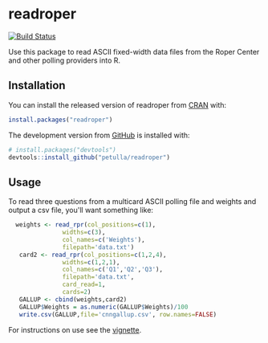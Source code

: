 
<!-- README.md is generated from README.Rmd. Please edit that file -->
readroper
=========

[![Build Status](https://travis-ci.org/petulla/readroper.svg?branch=master)](https://travis-ci.org/petulla/readroper)

Use this package to read ASCII fixed-width data files from the Roper Center and other polling providers into R.

Installation
------------

You can install the released version of readroper from [CRAN](https://CRAN.R-project.org) with:

``` r
install.packages("readroper")
```

The development version from [GitHub](https://github.com/) is installed with:

``` r
# install.packages("devtools")
devtools::install_github("petulla/readroper")
```

Usage
-----

To read three questions from a multicard ASCII polling file and weights and output a csv file, you'll want something like:

``` r
  weights <- read_rpr(col_positions=c(1),
               widths=c(3),
               col_names=c('Weights'),
               filepath='data.txt')
   card2 <- read_rpr(col_positions=c(1,2,4), 
               widths=c(1,2,1), 
               col_names=c('Q1','Q2','Q3'), 
               filepath='data.txt', 
               card_read=1, 
               cards=2)
   GALLUP <- cbind(weights,card2)
   GALLUP$Weights = as.numeric(GALLUP$Weights)/100
   write.csv(GALLUP,file='cnngallup.csv', row.names=FALSE)
```

For instructions on use see the [vignette](https://github.com/petulla/readroper/tree/master/vignettes).
